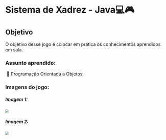 # Sistema de Xadrez - Java💻🎮 

## Objetivo

O objetivo desse jogo é colocar em prática os conhecimentos aprendidos em sala. 

### Assunto aprendido: 

​	💠 Programação Orientada a Objetos.

### Imagens do jogo:

##### 										Imagem 1:

 <img src="C:\Users\tupyr\OneDrive\Imagens\Fotoos de anair\aberturachess.png" style="zoom:61%;" />

##### 				Imagem 2:	

 <img src="C:\Users\tupyr\OneDrive\Imagens\Fotoos de anair\imgchesssystem.png" style="zoom:63%;" />